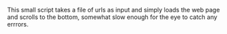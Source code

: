 This small script takes a file of urls as input and simply
loads the web page and scrolls to the bottom, somewhat slow
enough for the eye to catch any errrors.
